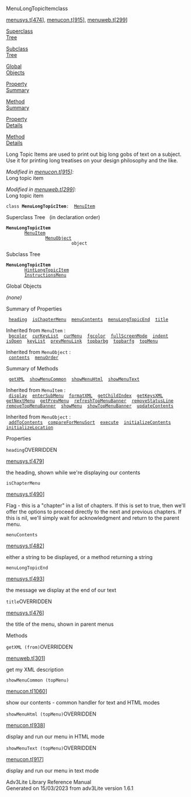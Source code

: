 <span class="title">MenuLongTopicItem</span><span class="type">class</span>

[menusys.t](../file/menusys.t.html)\[[474](../source/menusys.t.html#474)\],
[menucon.t](../file/menucon.t.html)\[[915](../source/menucon.t.html#915)\],
[menuweb.t](../file/menuweb.t.html)\[[299](../source/menuweb.t.html#299)\]

[Superclass  
Tree](#_SuperClassTree_)

[Subclass  
Tree](#_SubClassTree_)

[Global  
Objects](#_ObjectSummary_)

[Property  
Summary](#_PropSummary_)

[Method  
Summary](#_MethodSummary_)

[Property  
Details](#_Properties_)

[Method  
Details](#_Methods_)

<div class="fdesc">

Long Topic Items are used to print out big long gobs of text on a
subject. Use it for printing long treatises on your design philosophy
and the like.

*Modified in
[menucon.t](../file/menucon.t.html)\[[915](../source/menucon.t.html#915)\]:*  
Long topic item

*Modified in
[menuweb.t](../file/menuweb.t.html)\[[299](../source/menuweb.t.html#299)\]:*  
Long topic item

`class `**`MenuLongTopicItem`**` :   `[`MenuItem`](../object/MenuItem.html)

</div>

<span id="_SuperClassTree_"></span>

<div class="mjhd">

<span class="hdln">Superclass Tree</span>   (in declaration order)

</div>

**`MenuLongTopicItem`**  
`         `[`MenuItem`](../object/MenuItem.html)  
`                 `[`MenuObject`](../object/MenuObject.html)  
`                         object`  
<span id="_SubClassTree_"></span>

<div class="mjhd">

<span class="hdln">Subclass Tree</span>  

</div>

**`MenuLongTopicItem`**  
`         `[`HintLongTopicItem`](../object/HintLongTopicItem.html)  
`         `[`InstructionsMenu`](../object/InstructionsMenu.html)  
<span id="_ObjectSummary_"></span>

<div class="mjhd">

<span class="hdln">Global Objects</span>  

</div>

*(none)* <span id="_PropSummary_"></span>

<div class="mjhd">

<span class="hdln">Summary of Properties</span>  

</div>

` `[`heading`](#heading)`  `[`isChapterMenu`](#isChapterMenu)`  `[`menuContents`](#menuContents)`  `[`menuLongTopicEnd`](#menuLongTopicEnd)`  `[`title`](#title)`  `

Inherited from `MenuItem` :  
` `[`bgcolor`](../object/MenuItem.html#bgcolor)`  `[`curKeyList`](../object/MenuItem.html#curKeyList)`  `[`curMenu`](../object/MenuItem.html#curMenu)`  `[`fgcolor`](../object/MenuItem.html#fgcolor)`  `[`fullScreenMode`](../object/MenuItem.html#fullScreenMode)`  `[`indent`](../object/MenuItem.html#indent)`  `[`isOpen`](../object/MenuItem.html#isOpen)`  `[`keyList`](../object/MenuItem.html#keyList)`  `[`prevMenuLink`](../object/MenuItem.html#prevMenuLink)`  `[`topbarbg`](../object/MenuItem.html#topbarbg)`  `[`topbarfg`](../object/MenuItem.html#topbarfg)`  `[`topMenu`](../object/MenuItem.html#topMenu)`  `

Inherited from `MenuObject` :  
` `[`contents`](../object/MenuObject.html#contents)`  `[`menuOrder`](../object/MenuObject.html#menuOrder)`  `

<span id="_MethodSummary_"></span>

<div class="mjhd">

<span class="hdln">Summary of Methods</span>  

</div>

` `[`getXML`](#getXML)`  `[`showMenuCommon`](#showMenuCommon)`  `[`showMenuHtml`](#showMenuHtml)`  `[`showMenuText`](#showMenuText)`  `

Inherited from `MenuItem` :  
` `[`display`](../object/MenuItem.html#display)`  `[`enterSubMenu`](../object/MenuItem.html#enterSubMenu)`  `[`formatXML`](../object/MenuItem.html#formatXML)`  `[`getChildIndex`](../object/MenuItem.html#getChildIndex)`  `[`getKeysXML`](../object/MenuItem.html#getKeysXML)`  `[`getNextMenu`](../object/MenuItem.html#getNextMenu)`  `[`getPrevMenu`](../object/MenuItem.html#getPrevMenu)`  `[`refreshTopMenuBanner`](../object/MenuItem.html#refreshTopMenuBanner)`  `[`removeStatusLine`](../object/MenuItem.html#removeStatusLine)`  `[`removeTopMenuBanner`](../object/MenuItem.html#removeTopMenuBanner)`  `[`showMenu`](../object/MenuItem.html#showMenu)`  `[`showTopMenuBanner`](../object/MenuItem.html#showTopMenuBanner)`  `[`updateContents`](../object/MenuItem.html#updateContents)`  `

Inherited from `MenuObject` :  
` `[`addToContents`](../object/MenuObject.html#addToContents)`  `[`compareForMenuSort`](../object/MenuObject.html#compareForMenuSort)`  `[`execute`](../object/MenuObject.html#execute)`  `[`initializeContents`](../object/MenuObject.html#initializeContents)`  `[`initializeLocation`](../object/MenuObject.html#initializeLocation)`  `

<span id="_Properties_"></span>

<div class="mjhd">

<span class="hdln">Properties</span>  

</div>

<span id="heading"></span>

`heading`<span class="rem">OVERRIDDEN</span>

[menusys.t](../file/menusys.t.html)\[[479](../source/menusys.t.html#479)\]

<div class="desc">

the heading, shown while we're displaying our contents

</div>

<span id="isChapterMenu"></span>

`isChapterMenu`

[menusys.t](../file/menusys.t.html)\[[490](../source/menusys.t.html#490)\]

<div class="desc">

Flag - this is a "chapter" in a list of chapters. If this is set to
true, then we'll offer the options to proceed directly to the next and
previous chapters. If this is nil, we'll simply wait for acknowledgment
and return to the parent menu.

</div>

<span id="menuContents"></span>

`menuContents`

[menusys.t](../file/menusys.t.html)\[[482](../source/menusys.t.html#482)\]

<div class="desc">

either a string to be displayed, or a method returning a string

</div>

<span id="menuLongTopicEnd"></span>

`menuLongTopicEnd`

[menusys.t](../file/menusys.t.html)\[[493](../source/menusys.t.html#493)\]

<div class="desc">

the message we display at the end of our text

</div>

<span id="title"></span>

`title`<span class="rem">OVERRIDDEN</span>

[menusys.t](../file/menusys.t.html)\[[476](../source/menusys.t.html#476)\]

<div class="desc">

the title of the menu, shown in parent menus

</div>

<span id="_Methods_"></span>

<div class="mjhd">

<span class="hdln">Methods</span>  

</div>

<span id="getXML"></span>

`getXML (from)`<span class="rem">OVERRIDDEN</span>

[menuweb.t](../file/menuweb.t.html)\[[301](../source/menuweb.t.html#301)\]

<div class="desc">

get my XML description

</div>

<span id="showMenuCommon"></span>

`showMenuCommon (topMenu)`

[menucon.t](../file/menucon.t.html)\[[1060](../source/menucon.t.html#1060)\]

<div class="desc">

show our contents - common handler for text and HTML modes

</div>

<span id="showMenuHtml"></span>

`showMenuHtml (topMenu)`<span class="rem">OVERRIDDEN</span>

[menucon.t](../file/menucon.t.html)\[[938](../source/menucon.t.html#938)\]

<div class="desc">

display and run our menu in HTML mode

</div>

<span id="showMenuText"></span>

`showMenuText (topMenu)`<span class="rem">OVERRIDDEN</span>

[menucon.t](../file/menucon.t.html)\[[917](../source/menucon.t.html#917)\]

<div class="desc">

display and run our menu in text mode

</div>

<div class="ftr">

Adv3Lite Library Reference Manual  
Generated on 15/03/2023 from adv3Lite version 1.6.1

</div>
